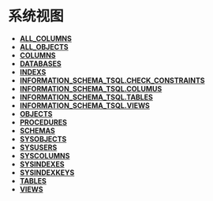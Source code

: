# 系统视图

- **[ALL_COLUMNS](shark-ALL_COLUMNS.md)**
- **[ALL_OBJECTS](shark-ALL_OBJECTS.md)**
- **[COLUMNS](shark-COLUMNS.md)**
- **[DATABASES](shark-DATABASES.md)**
- **[INDEXS](shark-INDEXS.md)**
- **[INFORMATION_SCHEMA_TSQL.CHECK_CONSTRAINTS](shark-INFORMATION_SCHEMA_TSQL.CHECK_CONSTRAINTS.md)**
- **[INFORMATION_SCHEMA_TSQL.COLUMUS](shark-INFORMATION_SCHEMA_TSQL.COLUMUS.md)**
- **[INFORMATION_SCHEMA_TSQL.TABLES](shark-INFORMATION_SCHEMA_TSQL.TABLES.md)**
- **[INFORMATION_SCHEMA_TSQL.VIEWS](shark-INFORMATION_SCHEMA_TSQL.VIEWS.md)**
- **[OBJECTS](shark-OBJECTS.md)**
- **[PROCEDURES](shark-PROCEDURES.md)**
- **[SCHEMAS](shark-SCHEMAS.md)**
- **[SYSOBJECTS](shark-SYSOBJECTS.md)**
- **[SYSUSERS](shark-SYSUSERS.md)**
- **[SYSCOLUMNS](shark-SYSCOLUMNS.md)**
- **[SYSINDEXES](shark-SYSINDEXES.md)**
- **[SYSINDEXKEYS](shark-SYSINDEXKEYS.md)**
- **[TABLES](shark-TABLES.md)**
- **[VIEWS](shark-VIEWS.md)**
